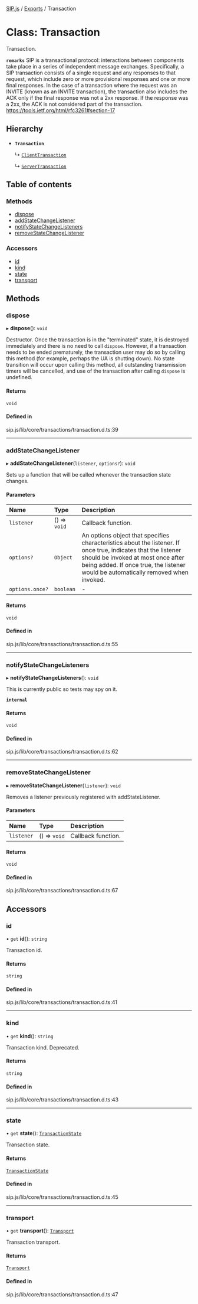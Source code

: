 [SIP.js](../README.md) / [Exports](../modules.md) / Transaction

# Class: Transaction

Transaction.

**`remarks`**
SIP is a transactional protocol: interactions between components take
place in a series of independent message exchanges.  Specifically, a
SIP transaction consists of a single request and any responses to
that request, which include zero or more provisional responses and
one or more final responses.  In the case of a transaction where the
request was an INVITE (known as an INVITE transaction), the
transaction also includes the ACK only if the final response was not
a 2xx response.  If the response was a 2xx, the ACK is not considered
part of the transaction.
https://tools.ietf.org/html/rfc3261#section-17

## Hierarchy

- **`Transaction`**

  ↳ [`ClientTransaction`](ClientTransaction.md)

  ↳ [`ServerTransaction`](ServerTransaction.md)

## Table of contents

### Methods

- [dispose](Transaction.md#dispose)
- [addStateChangeListener](Transaction.md#addstatechangelistener)
- [notifyStateChangeListeners](Transaction.md#notifystatechangelisteners)
- [removeStateChangeListener](Transaction.md#removestatechangelistener)

### Accessors

- [id](Transaction.md#id)
- [kind](Transaction.md#kind)
- [state](Transaction.md#state)
- [transport](Transaction.md#transport)

## Methods

### dispose

▸ **dispose**(): `void`

Destructor.
Once the transaction is in the "terminated" state, it is destroyed
immediately and there is no need to call `dispose`. However, if a
transaction needs to be ended prematurely, the transaction user may
do so by calling this method (for example, perhaps the UA is shutting down).
No state transition will occur upon calling this method, all outstanding
transmission timers will be cancelled, and use of the transaction after
calling `dispose` is undefined.

#### Returns

`void`

#### Defined in

sip.js/lib/core/transactions/transaction.d.ts:39

___

### addStateChangeListener

▸ **addStateChangeListener**(`listener`, `options?`): `void`

Sets up a function that will be called whenever the transaction state changes.

#### Parameters

| Name | Type | Description |
| :------ | :------ | :------ |
| `listener` | () => `void` | Callback function. |
| `options?` | `Object` | An options object that specifies characteristics about the listener.                  If once true, indicates that the listener should be invoked at most once after being added.                  If once true, the listener would be automatically removed when invoked. |
| `options.once?` | `boolean` | - |

#### Returns

`void`

#### Defined in

sip.js/lib/core/transactions/transaction.d.ts:55

___

### notifyStateChangeListeners

▸ **notifyStateChangeListeners**(): `void`

This is currently public so tests may spy on it.

**`internal`**

#### Returns

`void`

#### Defined in

sip.js/lib/core/transactions/transaction.d.ts:62

___

### removeStateChangeListener

▸ **removeStateChangeListener**(`listener`): `void`

Removes a listener previously registered with addStateListener.

#### Parameters

| Name | Type | Description |
| :------ | :------ | :------ |
| `listener` | () => `void` | Callback function. |

#### Returns

`void`

#### Defined in

sip.js/lib/core/transactions/transaction.d.ts:67

## Accessors

### id

• `get` **id**(): `string`

Transaction id.

#### Returns

`string`

#### Defined in

sip.js/lib/core/transactions/transaction.d.ts:41

___

### kind

• `get` **kind**(): `string`

Transaction kind. Deprecated.

#### Returns

`string`

#### Defined in

sip.js/lib/core/transactions/transaction.d.ts:43

___

### state

• `get` **state**(): [`TransactionState`](../enums/TransactionState.md)

Transaction state.

#### Returns

[`TransactionState`](../enums/TransactionState.md)

#### Defined in

sip.js/lib/core/transactions/transaction.d.ts:45

___

### transport

• `get` **transport**(): [`Transport`](../interfaces/Transport.md)

Transaction transport.

#### Returns

[`Transport`](../interfaces/Transport.md)

#### Defined in

sip.js/lib/core/transactions/transaction.d.ts:47
